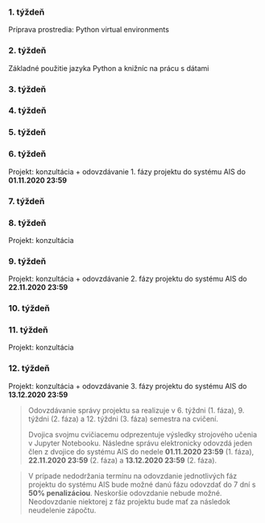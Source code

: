 ### 1. týždeň

Príprava prostredia: Python virtual environments

### 2. týždeň

Základné použitie jazyka Python a knižníc na prácu s dátami

### 3. týždeň

### 4. týždeň

### 5. týždeň

### 6. týždeň

Projekt: konzultácia + odovzdávanie 1. fázy projektu do systému AIS do **01.11.2020 23:59**

### 7. týždeň

### 8. týždeň

Projekt: konzultácia

### 9. týždeň

Projekt: konzultácia + odovzdávanie 2. fázy projektu do systému AIS do **22.11.2020 23:59**

### 10. týždeň

### 11. týždeň

Projekt: konzultácia

### 12. týždeň

Projekt: konzultácia + odovzdávanie 3. fázy projektu do systému AIS do **13.12.2020 23:59**

> Odovzdávanie správy projektu sa realizuje v 
> 6. týždni (1. fáza), 
> 9. týždni (2. fáza) a 
> 12. týždni (3. fáza) semestra na cvičení. 
> 
> Dvojica svojmu cvičiacemu odprezentuje výsledky strojového učenia v Jupyter Notebooku. 
> Následne správu elektronicky odovzdá jeden člen z dvojice do systému AIS do nedele 
> **01.11.2020 23:59** (1. fáza),
> **22.11.2020 23:59** (2. fáza) a
> **13.12.2020 23:59** (2. fáza).

> V prípade nedodržania termínu na odovzdanie jednotlivých fáz projektu do systému AIS bude možné danú fázu odovzdať do 7 dní s **50% penalizáciou**. 
> Neskoršie odovzdanie nebude možné. Neodovzdanie niektorej z fáz projektu bude mať za následok neudelenie zápočtu.
